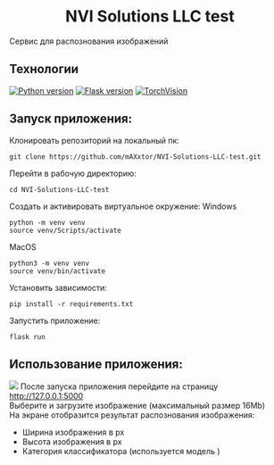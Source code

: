 # <div align="center"> NVI Solutions LLC test </div>
Сервис для распознования изображений


## Технологии
[![Python version](https://img.shields.io/badge/Python-3.11-green)](https://www.python.org/)
[![Flask version](https://img.shields.io/badge/Flask-2.3.2-green)](https://flask.palletsprojects.com/en/2.3.x/)
[![TorchVision](https://img.shields.io/badge/TorchVision-0.15.2-green)](https://pytorch.org/vision/stable/index.html)


## Запуск приложения:
Клонировать репозиторий на локальный пк:
```
git clone https://github.com/mAXxtor/NVI-Solutions-LLC-test.git
```
Перейти в рабочую директорию:
```
cd NVI-Solutions-LLC-test
```
Создать и активировать виртуальное окружение:
Windows
```
python -m venv venv
source venv/Scripts/activate
```
MacOS
```
python3 -m venv venv
source venv/bin/activate
```
Установить зависимости:
```
pip install -r requirements.txt
```
Запустить приложение:
```
flask run
```

## Использование приложения:
![](https://github.com/mAXxtor/NVI-Solutions-LLC-test/useapp.gif.gif)
После запуска приложения перейдите на страницу http://127.0.0.1:5000  
Выберите и загрузите изображение (максимальный размер 16Mb)  
На экране отобразится результат распознования изображения:
- Ширина изображения в px
- Высота изображения в px
- Категория классификатора (используется модель )
